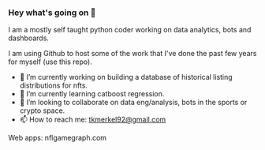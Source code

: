 ### Hey what's going on 👋

I am a mostly self taught python coder working on data analytics, bots and dashboards.

I am using Github to host some of the work that I've done the past few years for myself (use this repo).

- 🔭 I’m currently working on building a database of historical listing distributions for nfts.
- 🌱 I’m currently learning catboost regression.
- 👯 I’m looking to collaborate on data eng/analysis, bots in the sports or crypto space.
- 📫 How to reach me: tkmerkel92@gmail.com

Web apps:
nflgamegraph.com
